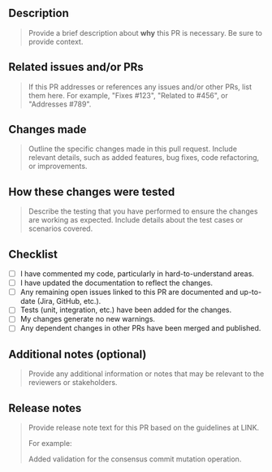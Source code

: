 ## Description

> Provide a brief description about **why** this PR is necessary. Be sure to provide context.

## Related issues and/or PRs

> If this PR addresses or references any issues and/or other PRs, list them here. For example, "Fixes #123", "Related to #456", or "Addresses #789".

## Changes made

> Outline the specific changes made in this pull request. Include relevant details, such as added features, bug fixes, code refactoring, or improvements.

## How these changes were tested

> Describe the testing that you have performed to ensure the changes are working as expected. Include details about the test cases or scenarios covered.

## Checklist

- [ ] I have commented my code, particularly in hard-to-understand areas.
- [ ] I have updated the documentation to reflect the changes.
- [ ] Any remaining open issues linked to this PR are documented and up-to-date (Jira, GitHub, etc.).
- [ ] Tests (unit, integration, etc.) have been added for the changes.
- [ ] My changes generate no new warnings.
- [ ] Any dependent changes in other PRs have been merged and published.

## Additional notes (optional)

> Provide any additional information or notes that may be relevant to the reviewers or stakeholders.

## Release notes

> Provide release note text for this PR based on the guidelines at LINK.
> 
> For example:
> 
> Added validation for the consensus commit mutation operation.
